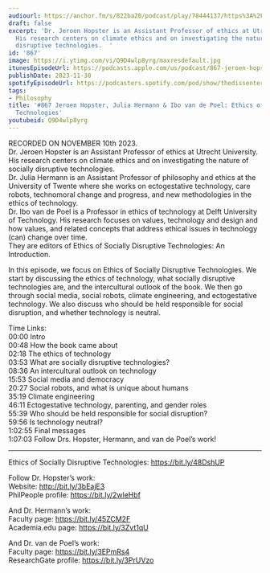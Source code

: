 ```yaml
---
audiourl: https://anchor.fm/s/822ba20/podcast/play/78444137/https%3A%2F%2Fd3ctxlq1ktw2nl.cloudfront.net%2Fstaging%2F2023-10-10%2F6d33ab18-d913-614b-85dc-91bf634ad3a7.m4a
draft: false
excerpt: 'Dr. Jeroen Hopster is an Assistant Professor of ethics at Utrecht University.
  His research centers on climate ethics and on investigating the nature of socially
  disruptive technologies.  '
id: '867'
image: https://i.ytimg.com/vi/Q9D4wlp8yrg/maxresdefault.jpg
itunesEpisodeUrl: https://podcasts.apple.com/us/podcast/867-jeroen-hopster-julia-hermann-ibo-van-de-poel/id1451347236?i=1000637081451&uo=4
publishDate: 2023-11-30
spotifyEpisodeUrl: https://podcasters.spotify.com/pod/show/thedissenter/episodes/867-Jeroen-Hopster--Julia-Hermann--Ibo-van-de-Poel-Ethics-of-Socially-Disruptive-Technologies-e2boe59
tags:
- Philosophy
title: '#867 Jeroen Hopster, Julia Hermann & Ibo van de Poel: Ethics of Socially Disruptive
  Technologies'
youtubeid: Q9D4wlp8yrg
---
```

<div class="timelinks">

RECORDED ON NOVEMBER 10th 2023.  
Dr. Jeroen Hopster is an Assistant Professor of ethics at Utrecht University. His research centers on climate ethics and on investigating the nature of socially disruptive technologies.  
Dr. Julia Hermann is an Assistant Professor of philosophy and ethics at the University of Twente where she works on ectogestative technology, care robots, technomoral change and progress, and new methodologies in the ethics of technology.  
Dr. Ibo van de Poel is a Professor in ethics of technology at Delft University of Technology. His research focuses on values, technology and design and how values, and related concepts that address ethical issues in technology (can) change over time.  
They are editors of Ethics of Socially Disruptive Technologies: An Introduction.

In this episode, we focus on Ethics of Socially Disruptive Technologies. We start by discussing the ethics of technology, what socially disruptive technologies are, and the intercultural outlook of the book. We then go through social media, social robots, climate engineering, and ectogestative technology. We also discuss who should be held responsible for social disruption, and whether technology is neutral.

Time Links:  
<time>00:00</time> Intro  
<time>00:48</time> How the book came about  
<time>02:18</time> The ethics of technology  
<time>03:53</time> What are socially disruptive technologies?  
<time>08:36</time> An intercultural outlook on technology  
<time>15:53</time> Social media and democracy  
<time>20:27</time> Social robots, and what is unique about humans  
<time>35:19</time> Climate engineering  
<time>46:11</time> Ectogestative technology, parenting, and gender roles  
<time>55:39</time> Who should be held responsible for social disruption?  
<time>59:56</time> Is technology neutral?  
<time>1:02:55</time> Final messages  
<time>1:07:03</time> Follow Drs. Hopster, Hermann, and van de Poel’s work!

---

Ethics of Socially Disruptive Technologies: https://bit.ly/48DshUP

Follow Dr. Hopster’s work:  
Website: http://bit.ly/3bEajE3  
PhilPeople profile: https://bit.ly/2wleHbf

And Dr. Hermann’s work:  
Faculty page: https://bit.ly/45ZCM2F  
Academia.edu page: https://bit.ly/3Zvt1qU

And Dr. van de Poel’s work:  
Faculty page: https://bit.ly/3EPmRs4  
ResearchGate profile: https://bit.ly/3PrUVzo
</div>

